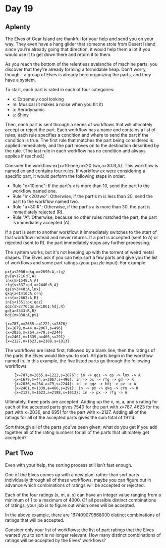 # Day 19

## Aplenty

The Elves of Gear Island are thankful for your help and send you on your way. They even have a hang glider that someone 
stole from Desert Island; since you're already going that direction, it would help them a lot if you would use it to get 
down there and return it to them.

As you reach the bottom of the relentless avalanche of machine parts, you discover that they're already forming a 
formidable heap. Don't worry, though - a group of Elves is already here organizing the parts, and they have a system.

To start, each part is rated in each of four categories:

- x: Extremely cool looking
- m: Musical (it makes a noise when you hit it)
- a: Aerodynamic
- s: Shiny

Then, each part is sent through a series of workflows that will ultimately accept or reject the part. Each workflow has
a name and contains a list of rules; each rule specifies a condition and where to send the part if the condition is 
true. The first rule that matches the part being considered is applied immediately, and the part moves on to the 
destination described by the rule. (The last rule in each workflow has no condition and always applies if reached.)

Consider the workflow ex{x>10:one,m<20:two,a>30:R,A}. This workflow is named ex and contains four rules. If workflow ex
were considering a specific part, it would perform the following steps in order:

- Rule "x>10:one": If the part's x is more than 10, send the part to the workflow named one.
- Rule "m<20:two": Otherwise, if the part's m is less than 20, send the part to the workflow named two.
- Rule "a>30:R": Otherwise, if the part's a is more than 30, the part is immediately rejected (R).
- Rule "A": Otherwise, because no other rules matched the part, the part is immediately accepted (A).

If a part is sent to another workflow, it immediately switches to the start of that workflow instead and never returns. 
If a part is accepted (sent to A) or rejected (sent to R), the part immediately stops any further processing.

The system works, but it's not keeping up with the torrent of weird metal shapes. The Elves ask if you can help sort a
few parts and give you the list of workflows and some part ratings (your puzzle input). For example:

```
px{a<2006:qkq,m>2090:A,rfg}
pv{a>1716:R,A}
lnx{m>1548:A,A}
rfg{s<537:gd,x>2440:R,A}
qs{s>3448:A,lnx}
qkq{x<1416:A,crn}
crn{x>2662:A,R}
in{s<1351:px,qqz}
qqz{s>2770:qs,m<1801:hdj,R}
gd{a>3333:R,R}
hdj{m>838:A,pv}

{x=787,m=2655,a=1222,s=2876}
{x=1679,m=44,a=2067,s=496}
{x=2036,m=264,a=79,s=2244}
{x=2461,m=1339,a=466,s=291}
{x=2127,m=1623,a=2188,s=1013}
```

The workflows are listed first, followed by a blank line, then the ratings of the parts the Elves would like you to 
sort. All parts begin in the workflow named in. In this example, the five listed parts go through the following 
workflows:

```
    {x=787,m=2655,a=1222,s=2876}: in -> qqz -> qs -> lnx -> A
    {x=1679,m=44,a=2067,s=496}: in -> px -> rfg -> gd -> R
    {x=2036,m=264,a=79,s=2244}: in -> qqz -> hdj -> pv -> A
    {x=2461,m=1339,a=466,s=291}: in -> px -> qkq -> crn -> R
    {x=2127,m=1623,a=2188,s=1013}: in -> px -> rfg -> A
```

Ultimately, three parts are accepted. Adding up the x, m, a, and s rating for each of the accepted parts gives 7540 for 
the part with x=787, 4623 for the part with x=2036, and 6951 for the part with x=2127. Adding all of the ratings for all
of the accepted parts gives the sum total of 19114.

Sort through all of the parts you've been given; what do you get if you add together all of the rating numbers for all 
of the parts that ultimately get accepted?

## Part Two

Even with your help, the sorting process still isn't fast enough.

One of the Elves comes up with a new plan: rather than sort parts individually through all of these workflows, maybe you
can figure out in advance which combinations of ratings will be accepted or rejected.

Each of the four ratings (x, m, a, s) can have an integer value ranging from a minimum of 1 to a maximum of 4000. Of all 
possible distinct combinations of ratings, your job is to figure out which ones will be accepted.

In the above example, there are 167409079868000 distinct combinations of ratings that will be accepted.

Consider only your list of workflows; the list of part ratings that the Elves wanted you to sort is no longer relevant. How many distinct combinations of ratings will be accepted by the Elves' workflows?